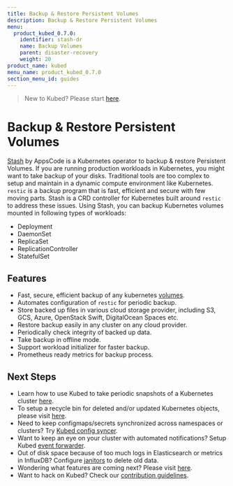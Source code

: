 ```yaml
---
title: Backup & Restore Persistent Volumes
description: Backup & Restore Persistent Volumes
menu:
  product_kubed_0.7.0:
    identifier: stash-dr
    name: Backup Volumes
    parent: disaster-recovery
    weight: 20
product_name: kubed
menu_name: product_kubed_0.7.0
section_menu_id: guides
---
```


> New to Kubed? Please start [here](/products/kubed/0.7.0/concepts/README).

# Backup & Restore Persistent Volumes

[Stash](https://appscode.com/products/stash) by AppsCode is a Kubernetes operator to backup & restore Persistent Volumes. If you are running production workloads in Kubernetes, you might want to take backup of your disks. Traditional tools are too complex to setup and maintain in a dynamic compute environment like Kubernetes. `restic` is a backup program that is fast, efficient and secure with few moving parts. Stash is a CRD controller for Kubernetes built around `restic` to address these issues. Using Stash, you can backup Kubernetes volumes mounted in following types of workloads:

- Deployment
- DaemonSet
- ReplicaSet
- ReplicationController
- StatefulSet

## Features
 - Fast, secure, efficient backup of any kubernetes [volumes](https://kubernetes.io/docs/concepts/storage/volumes/).
 - Automates configuration of `restic` for periodic backup.
 - Store backed up files in various cloud storage provider, including S3, GCS, Azure, OpenStack Swift, DigitalOcean Spaces etc.
 - Restore backup easily in any cluster on any cloud provider.
 - Periodically check integrity of backed up data.
 - Take backup in offline mode.
 - Support workload initializer for faster backup.
 - Prometheus ready metrics for backup process.

## Next Steps
 - Learn how to use Kubed to take periodic snapshots of a Kubernetes cluster [here](/products/kubed/0.7.0/guides/disaster-recovery/cluster-snapshot).
 - To setup a recycle bin for deleted and/or updated Kubernetes objects, please visit [here](/products/kubed/0.7.0/guides/disaster-recovery/recycle-bin).
 - Need to keep configmaps/secrets synchronized across namespaces or clusters? Try [Kubed config syncer](/products/kubed/0.7.0/guides/config-syncer/).
 - Want to keep an eye on your cluster with automated notifications? Setup Kubed [event forwarder](/products/kubed/0.7.0/guides/cluster-events/).
 - Out of disk space because of too much logs in Elasticsearch or metrics in InfluxDB? Configure [janitors](/products/kubed/0.7.0/guides/janitors) to delete old data.
 - Wondering what features are coming next? Please visit [here](/products/kubed/0.7.0/roadmap).
 - Want to hack on Kubed? Check our [contribution guidelines](/products/kubed/0.7.0/CONTRIBUTING).
